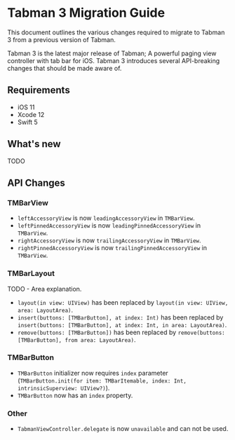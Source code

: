 # Tabman 3 Migration Guide

This document outlines the various changes required to migrate to Tabman 3 from a previous version of Tabman.

Tabman 3 is the latest major release of Tabman; A powerful paging view controller with tab bar for iOS. Tabman 3 introduces several API-breaking changes that should be made aware of.

## Requirements
- iOS 11
- Xcode 12
- Swift 5

## What's new

TODO

## API Changes

### TMBarView
- `leftAccessoryView` is now `leadingAccessoryView` in `TMBarView`.
- `leftPinnedAccessoryView` is now `leadingPinnedAccessoryView` in `TMBarView`.
- `rightAccessoryView` is now `trailingAccessoryView` in `TMBarView`.
- `rightPinnedAccessoryView` is now `trailingPinnedAccessoryView` in `TMBarView`.

### TMBarLayout
TODO - Area explanation.

- `layout(in view: UIView)` has been replaced by `layout(in view: UIView, area: LayoutArea)`.
- `insert(buttons: [TMBarButton], at index: Int)` has been replaced by `insert(buttons: [TMBarButton], at index: Int, in area: LayoutArea)`.
- `remove(buttons: [TMBarButton])` has been replaced by `remove(buttons: [TMBarButton], from area: LayoutArea)`.

### TMBarButton
- `TMBarButton` initializer now requires `index` parameter (`TMBarButton.init(for item: TMBarItemable, index: Int, intrinsicSuperview: UIView?)`).
- `TMBarButton` now has an `index` property.

### Other
- `TabmanViewController.delegate` is now `unavailable` and can not be used.
